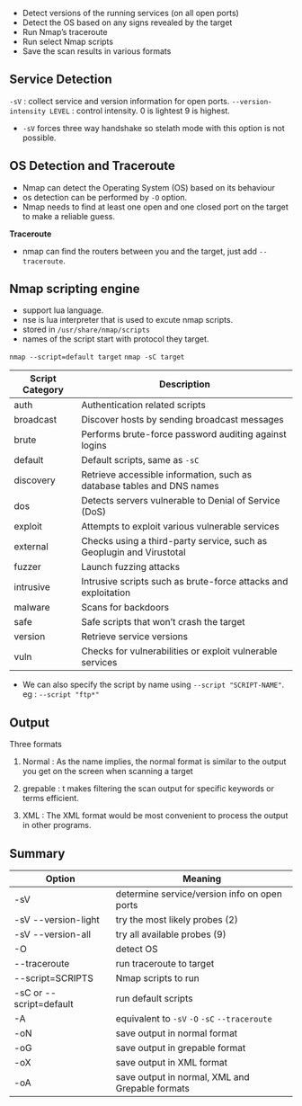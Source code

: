 
- Detect versions of the running services (on all open ports)
- Detect the OS based on any signs revealed by the target
- Run Nmap’s traceroute
- Run select Nmap scripts
- Save the scan results in various formats

## Service Detection

`-sV` : collect service and version information for open ports.
`--version-intensity LEVEL` : control intensity. 0 is lightest 9 is highest.

- `-sV` forces three way handshake so stelath mode with this option is not possible.

## OS Detection and Traceroute 

- Nmap can detect the Operating System (OS) based on its behaviour
- os detection can be performed by `-O` option.
- Nmap needs to find at least one open and one closed port on the target to make a reliable guess. 

**Traceroute**

- nmap can find the routers between you and the target, just add `--traceroute`.

## Nmap scripting engine

- support lua language.
- nse is lua interpreter that is used to excute nmap scripts.
- stored in `/usr/share/nmap/scripts`
- names of the script start with protocol they target.

`nmap --script=default target`
`nmap -sC target`


|Script Category |    Description|
|---------------|----------------|
|auth  |  Authentication related scripts|
|broadcast  | Discover hosts by sending broadcast messages|
|brute |  Performs brute-force password auditing against logins|
|default  |   Default scripts, same as `-sC`|
|discovery |  Retrieve accessible information, such as database tables and DNS names|
|dos  |   Detects servers vulnerable to Denial of Service (DoS)|
|exploit  |   Attempts to exploit various vulnerable services|
|external  |  Checks using a third-party service, such as Geoplugin and Virustotal|
|fuzzer | Launch fuzzing attacks|
|intrusive |  Intrusive scripts such as brute-force attacks and exploitation|
|malware  |   Scans for backdoors|
|safe  |  Safe scripts that won’t crash the target|
|version  |   Retrieve service versions|
|vuln  |  Checks for vulnerabilities or exploit vulnerable services|


- We can also specify the script by name using `--script "SCRIPT-NAME"`.
eg : `--script "ftp*"`

## Output

Three formats

1. Normal : As the name implies, the normal format is similar to the output you get on the screen when scanning a target

2. grepable : t makes filtering the scan output for specific keywords or terms efficient.

3. XML : The XML format would be most convenient to process the output in other programs.


## Summary

|Option | Meaning |
|-------|----------|
|-sV  |   determine service/version info on open ports|
|-sV --version-light |    try the most likely probes (2)|
|-sV --version-all |  try all available probes (9)|
|-O | detect OS|
|--traceroute  |  run traceroute to target|
|--script=SCRIPTS  |  Nmap scripts to run|
|-sC or --script=default  |   run default scripts|
|-A | equivalent to `-sV` `-O` `-sC` `--traceroute`|
|-oN   |  save output in normal format|
|-oG   |  save output in grepable format|
|-oX   |  save output in XML format|
|-oA   |  save output in normal, XML and Grepable formats|

